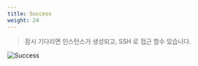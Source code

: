 ```yaml
---
title: Success
weight: 24
---
```


> 잠시 기다리면 인스턴스가 생성되고, SSH 로 접근 할수 있습니다.

![Success](../../lightsail/images/add_lightsail_04.png)
